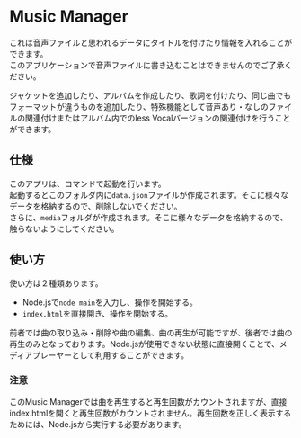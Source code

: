 # Music Manager
これは音声ファイルと思われるデータにタイトルを付けたり情報を入れることができます。  
このアプリケーションで音声ファイルに書き込むことはできませんのでご了承ください。

ジャケットを追加したり、アルバムを作成したり、歌詞を付けたり、同じ曲でもフォーマットが違うものを追加したり、特殊機能として音声あり・なしのファイルの関連付けまたはアルバム内でのless Vocalバージョンの関連付けを行うことができます。

## 仕様
このアプリは、コマンドで起動を行います。  
起動するとこのフォルダ内に`data.json`ファイルが作成されます。そこに様々なデータを格納するので、削除しないでください。  
さらに、`media`フォルダが作成されます。そこに様々なデータを格納するので、触らないようにしてください。

## 使い方
使い方は２種類あります。
- Node.jsで`node main`を入力し、操作を開始する。
- `index.html`を直接開き、操作を開始する。

前者では曲の取り込み・削除や曲の編集、曲の再生が可能ですが、後者では曲の再生のみとなっております。Node.jsが使用できない状態に直接開くことで、メディアプレーヤーとして利用することができます。  
### 注意
このMusic Managerでは曲を再生すると再生回数がカウントされますが、直接index.htmlを開くと再生回数がカウントされません。再生回数を正しく表示するためには、Node.jsから実行する必要があります。